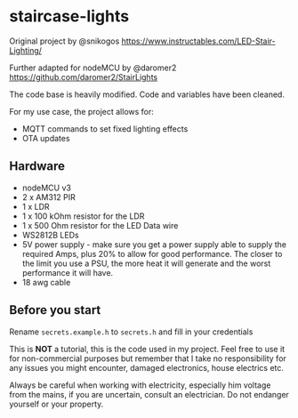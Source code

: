 # staircase-lights

Original project by @snikogos https://www.instructables.com/LED-Stair-Lighting/

Further adapted for nodeMCU by @daromer2 https://github.com/daromer2/StairLights

The code base is heavily modified. Code and variables have been cleaned.

For my use case, the project allows for:
- MQTT commands to set fixed lighting effects
- OTA updates

## Hardware
- nodeMCU v3
- 2 x AM312 PIR
- 1 x LDR
- 1 x 100 kOhm resistor for the LDR
- 1 x 500 Ohm resistor for the LED Data wire
- WS2812B LEDs
- 5V power supply - make sure you get a power supply able to supply the required Amps, plus 20% to allow for good performance. The closer to the limit you use a PSU, the more heat it will generate and the worst performance it will have.
- 18 awg cable

## Before you start
Rename `secrets.example.h` to `secrets.h` and fill in your credentials


This is **NOT** a tutorial, this is the code used in my project. Feel free to use it for  non-commercial purposes but remember that I take no responsibility for any issues you might encounter, damaged electronics, house electrics etc.

Always be careful when working with electricity, especially him voltage from the mains, if you are uncertain, consult an electrician. Do not endanger yourself or your property. 